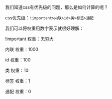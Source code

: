 我们知道css有优先级的问题，那么是如何计算的呢？

css优先级：`!important>内联>id>类>标签>通配`

我们可以将权重用数字表示就很好理解：

!important 权重：无穷大

内联	权重：1000

id		权重：100

类		权重：10

标签	权重：1

通配	权重：0

